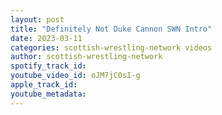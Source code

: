 ```yaml
---
layout: post
title: "Definitely Not Duke Cannon SWN Intro"
date: 2023-03-11
categories: scottish-wrestling-network videos
author: scottish-wrestling-network
spotify_track_id: 
youtube_video_id: oJM7jC0sI-g
apple_track_id: 
youtube_metadata: 
---
```


